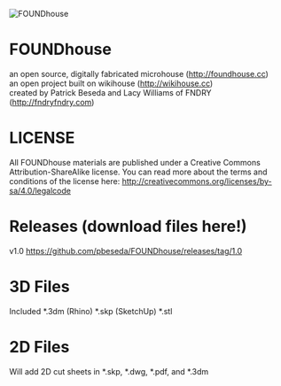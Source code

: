 ![FOUNDhouse](http://foundhouse.cc/assets/img/header.PNG)

FOUNDhouse
==========

an open source, digitally fabricated microhouse  (http://foundhouse.cc)  
an open project built on wikihouse (http://wikihouse.cc)  
created by Patrick Beseda and Lacy Williams of FNDRY (http://fndryfndry.com)

LICENSE
==========
All FOUNDhouse materials are published under a Creative Commons Attribution-ShareAlike license.
You can read more about the terms and conditions of the license here:
http://creativecommons.org/licenses/by-sa/4.0/legalcode

Releases (download files here!)
==========
v1.0 https://github.com/pbeseda/FOUNDhouse/releases/tag/1.0

3D Files
==========
Included
*.3dm (Rhino)
*.skp (SketchUp)
*.stl

2D Files
==========
Will add 2D cut sheets in *.skp, *.dwg, *.pdf, and *.3dm
